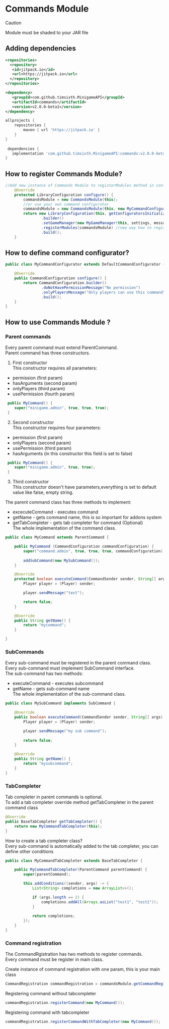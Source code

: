 # Commands Module

> [!CAUTION]
> Module must be shaded to your JAR file

## Adding dependencies

```xml
<repositories>
  <repository>
   <id>jitpack.io</id>
   <url>https://jitpack.io</url>
  </repository>
</repositories>

<dependency>
   <groupId>com.github.timsixth.MinigameAPI</groupId>
   <artifactId>commands</artifactId>
   <version>v2.0.0-beta1</version>
</dependency>
```

```gradle
allprojects {
	repositories {
		maven { url 'https://jitpack.io' }
	}
}
  
 dependencies {
   implementation 'com.github.timsixth.MinigameAPI:commands:v2.0.0-beta1'    
}
```

## How to register Commands Module?

```java
//Add new instance of Commands Module to registerModules method in configure method
    @Override
    protected LibraryConfiguration configure() {
        commandsModule = new CommandsModule(this);
        //or use your own command configurator
        commandsModule = new CommandsModule(this, new MyCommandConfigurator());
        return new LibraryConfiguration(this, getConfiguratorsInitializer())
                .builder()
                .setGameManager(new MyGameManager(this, settings, messages))
                .registerModules(commandsModule) //new way how to register command module
                .build();
    }
```

## How to define command configurator?

```java
public class MyCommandConfigurator extends DefaultCommandConfigurator {

    @Override
    public CommandConfiguration configure() {
        return CommandConfiguration.builder()
                .doNotHavePermissionMessage("No permission")
                .onlyPlayersMessage("Only players can use this command")
                .build();
    }
}
```

## How to use Commands Module ?

### Parent commands
Every parent command must extend ParentCommand.<br>
Parent command has three constructors.<br>
1. First constructor <br>
This constructor requires all parameters:<br>

- permission (first param)
- hasArguments (second param)
- onlyPlayers (third param)
- usePermission (fourth param)

```java
 public MyCommand() {
    super("minigame.admin", true, true, true);
 }
```
2. Second constructor<br>
This constructor requires four parameters:<br>
- permission (first param)<br>
- onlyPlayers (second param)<br>
- usePermission (third param)<br>
- hasArguments (in this constructor this field is set to false)
```java
 public MyCommand() {
    super("minigame.admin", true, true);
 }
```
3. Third constructor <br>
This constructor doesn't have parameters,everything is set to default value like false, empty string.<br>

The parent command class has three methods to implement:<br>
- excecuteCommand - executes command<br>
- getName - gets command name, this is so important for addons system<br>
- getTabCompleter - gets tab completer for command (Optional)<br>
The whole implementation of the command class.
```java
public class MyCommand extends ParentCommand {

    public MyCommand (CommandConfiguration commandConfiguration) {
        super("command.admin", true, true, true, commandConfiguration);
        
        addSubCommand(new MySubCommand());
    }

    @Override
    protected boolean executeCommand(CommandSender sender, String[] args) {
        Player player = (Player) sender;

        player.sendMessage("test");

        return false;
    }

    @Override
    public String getName() {
        return "mycommand";
    }

}
```

### SubCommands
Every sub-command must be registered in the parent command class.<br>
Every sub-command must implement SubCommand interface.<br>
The sub-command has two methods:<br>
- executeCommand - executes subcommand<br>
- getName - gets sub-command name<br>
The whole implementation of the sub-command class.
```java
public class MySubCommand implements SubCommand {

    @Override
    public boolean executeCommand(CommandSender sender, String[] args) {
        Player player = (Player) sender;

        player.sendMessage("my sub command");
        
        return false;
    }

    @Override
    public String getName() {
        return "mysubcommand";
    }
}
```

### TabCompleter 
Tab completer in parent commands is optional.<br>
To add a tab completer override method getTabCompleter in the parent command class
```java
@Override
public BaseTabCompleter getTabCompleter() {
    return new MyCommandTabCompleter(this);
}
```
How to create a tab completer class?<br>
Every sub-command is automatically added to the tab completer, you can define other conditions
```java
public class MyCommandTabCompleter extends BaseTabCompleter {

    public MyCommandTabCompleter(ParentCommand parentCommand) {
        super(parentCommand);

        this.addConditions((sender, args) -> {
            List<String> completions = new ArrayList<>();

            if (args.length == 2) {
                completions.addAll(Arrays.asList("test1", "test2"));
            }
             
            return completions;
        });
    }
}
```

### Command registration
The CommandRgistration has two methods to register commands.<br>
Every command must be register in main class.

Create instance of command registration with one param, this is your main class 
```java
CommandRegistration commandRegistration = commandsModule.getCommandRegistration();
```
Registering command without tabcompleter
```java
commandRegistration.registerCommand(new MyCommand());
```
Registering command with tabcompleter
```java
commandRegistration.registerCommandWithTabCompleter(new MyCommand());
```
